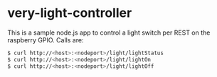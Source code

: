 # very-light-controller

This is a sample node.js app to control a light switch per REST on the raspberry GPIO. Calls are:

````sh
$ curl http://<host>:<nodeport>/light/lightStatus
$ curl http://<host>:<nodeport>/light/lightOn
$ curl http://<host>:<nodeport>/light/lightOff

